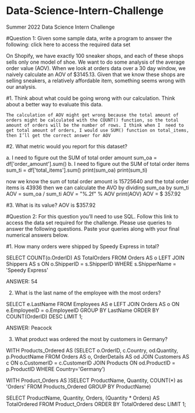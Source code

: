 # Data-Science-Intern-Challenge

Summer 2022 Data Science Intern Challenge

#Question 1: Given some sample data, write a program to answer the following: click here to access the required data set

On Shopify, we have exactly 100 sneaker shops, and each of these shops sells only one model of shoe. We want to do some analysis of the average order value (AOV). When we look at orders data over a 30 day window, we naively calculate an AOV of $3145.13. Given that we know these shops are selling sneakers, a relatively affordable item, something seems wrong with our analysis. 

#1. Think about what could be going wrong with our calculation. Think about a better way to evaluate this data.

	The calculation of AOV might get wrong because the total amount of orders might be calculated with the COUNT() function, so the total amount of orders will be the number of rows. I think when I  need to get total amount of orders, I would use SUM() function on total_items, then I’ll get the correct answer for AOV

#2. What metric would you report for this dataset?

a. I need to figure out the SUM of total order amount
sum_oa = df['order_amount'].sum()
b. I need to figure out the SUM of total order items
sum_ti = df['total_items'].sum()
print(sum_oa)
print(sum_ti)

now we know the sum of total order amount is 15725640
and the total order items is 43936
then we can calculate the AVO by dividing sum_oa by sum_ti
AOV = sum_oa / sum_ti
AOV = "%.2f" % AOV
print(AOV)
AOV =  $ 357.92
	
#3. What is its value?
	AOV  is $357.92


#Question 2: For this question you’ll need to use SQL. Follow this link to access the data set required for the challenge. Please use queries to answer the following questions. Paste your queries along with your final numerical answers below.

#1. How many orders were shipped by Speedy Express in total?

SELECT
	COUNT(o.OrderID) AS TotalOrders
FROM
	Orders AS o
LEFT JOIN
	Shippers AS s
    ON
    o.ShipperID = s.ShipperID
WHERE
	s.ShipperName = 'Speedy Express'

ANSWER: 54

2. What is the last name of the employee with the most orders?

SELECT
	e.LastName
FROM
	Employees AS e
LEFT JOIN
	Orders AS o
    ON
    e.EmployeeID = o.EmployeeID
GROUP BY
	LastName
ORDER BY
	COUNT(OrderID) DESC
LIMIT 1;

ANSWER: Peacock

3. What product was ordered the most by customers in Germany?

WITH Products_Ordered AS
(SELECT o.OrderID, c.Country, od.Quantity, p.ProductName
FROM Orders AS o, OrderDetails AS od
JOIN Customers AS c ON o.CustomerID = c.CustomerID
JOIN Products ON od.ProductID = p.ProductID
WHERE Country='Germany’)

WITH Product_Orders AS
)SELECT ProductName, Quantity, COUNT(*) as 'Orders'
FROM Products_Ordered
GROUP BY ProductName)

SELECT ProductName, Quantity, Orders, (Quantity * Orders) AS TotalOrdered
FROM Product_Orders
ORDER BY TotalOrdered desc
LIMIT 1;
